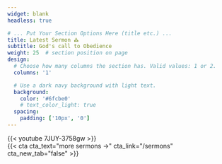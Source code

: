 ```yaml
---
widget: blank
headless: true

# ... Put Your Section Options Here (title etc.) ...
title: Latest Sermon ⛪️
subtitle: God's call to Obedience
weight: 25  # section position on page
design:
  # Choose how many columns the section has. Valid values: 1 or 2.
  columns: '1'

  # Use a dark navy background with light text.
  background:
    color: '#6fcbe0'
    # text_color_light: true
  spacing:
    padding: ['10px', '0']
---
```

{{< youtube 7JUY-3758gw >}}
<br>
{{< cta cta_text="more sermons →" cta_link="/sermons" cta_new_tab="false" >}}
